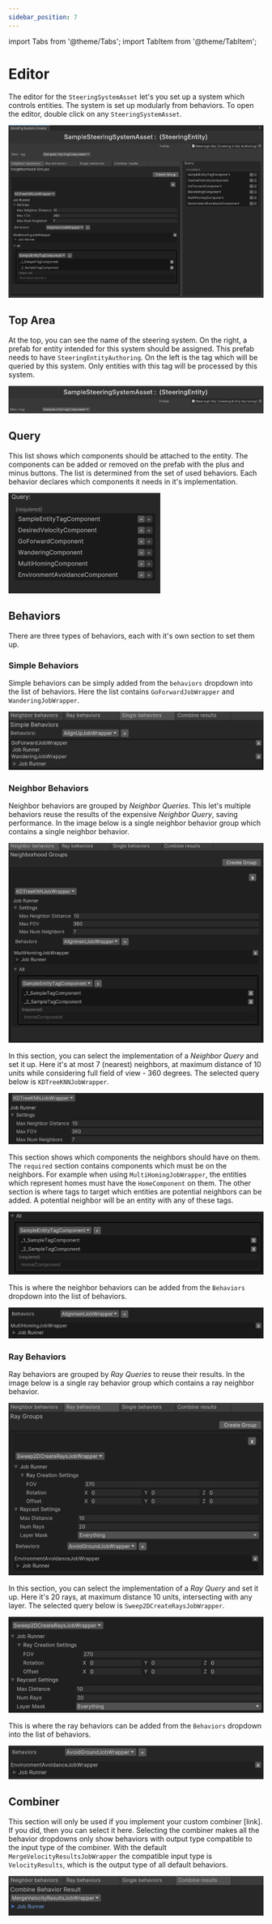 ```yaml
---
sidebar_position: 7
---
```


import Tabs from '@theme/Tabs';
import TabItem from '@theme/TabItem';

# Editor

The editor for the `SteeringSystemAsset` let's you set up a system which controls entities. The system is set up modularly from behaviors. To open the editor, double click on any `SteeringSystemAsset`. 

<img src="/img/core/SteeringSystemMain.png" alt="Description of the image"/>

## Top Area

At the top, you can see the name of the steering system. On the right, a prefab for entity intended for this system should be assigned. This prefab needs to have `SteeringEntityAuthoring`. On the left is the tag which will be queried by this system. Only entities with this tag will be processed by this system.

<img src="/img/core/Editor/Top.png" alt="Description of the image"/>

## Query

This list shows which components should be attached to the entity. The components can be added or removed on the prefab with the plus and minus buttons. The list is determined from the set of used behaviors. Each behavior declares which components it needs in it's implementation.

<img src="/img/core/Editor/Query.png" alt="Description of the image"/>

## Behaviors

There are three types of behaviors, each with it's own section to set them up.

### Simple Behaviors

Simple behaviors can be simply added from the `behaviors` dropdown into the list of behaviors. Here the list contains `GoForwardJobWrapper` and `WanderingJobWrapper`.

<img src="/img/core/Editor/Single.png" alt="Description of the image"/>

### Neighbor Behaviors

Neighbor behaviors are grouped by *Neighbor Queries*. This let's multiple behaviors reuse the results of the expensive *Neighbor Query*, saving performance. In the image below is a single neighbor behavior group which contains a single neighbor behavior. 

<img src="/img/core/Editor/N3.png" alt="Description of the image"/>

In this section, you can select the implementation of a *Neighbor Query* and set it up. Here it's at most 7 (nearest) neighbors, at maximum distance of 10 units while considering full field of view - 360 degrees. The selected query below is `KDTreeKNNJobWrapper`.

<img src="/img/core/Editor/N4.png" alt="Description of the image"/>

This section shows which components the neighbors should have on them. The `required` section contains components which must be on the neighbors. For example when using `MultiHomingJobWrapper`, the entities which represent homes must have the `HomeComponent` on them. The other section is where tags to target which entities are potential neighbors can be added. A potential neighbor will be an entity with any of these tags.

<img src="/img/core/Editor/N2.png" alt="Description of the image"/>

This is where the neighbor behaviors can be added from the `Behaviors` dropdown into the list of behaviors.

<img src="/img/core/Editor/N1.png" alt="Description of the image"/>

### Ray Behaviors

Ray behaviors are grouped by *Ray Queries* to reuse their results. In the image below is a single ray behavior group which contains a ray neighbor behavior. 

<img src="/img/core/Editor/Ray1.png" alt="Description of the image"/>

In this section, you can select the implementation of a *Ray Query* and set it up. Here it's 20 rays, at maximum distance 10 units, intersecting with any layer. The selected query below is `Sweep2DCreateRaysJobWrapper`. 

<img src="/img/core/Editor/Ray4.png" alt="Description of the image"/>

This is where the ray behaviors can be added from the `Behaviors` dropdown into the list of behaviors.

<img src="/img/core/Editor/Ray3.png" alt="Description of the image"/>

## Combiner

This section will only be used if you implement your custom combiner [link]. If you did, then you can select it here. Selecting the combiner makes all the behavior dropdowns only show behaviors with output type compatible to the input type of the combiner. With the default `MergeVelocityResultsJobWrapper` the compatible input type is `VelocityResults`, which is the output type of all default behaviors.

<img src="/img/core/Editor/Combine.png" alt="Description of the image"/>


